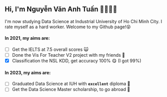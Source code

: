 ## Hi, I'm Nguyễn Văn Anh Tuấn 👋🏼💪🏼

I'm now studying Data Science at Industrial University of Ho Chi Minh City. I rate myself as a hard worker. Welcome to my Github page!😝

#### In 2021, my aims are:

- [ ] Get the IELTS at 7.5 overall scores 🙀
- [ ] Done the Vis For Teacher V2 project with my friends 💪
- [X] Classification the NSL KDD, get accuracy 100% 😋 (I got 99%)

#### In 2023, my aims are:
  - [ ] Graduated Data Science at IUH with **`excellent`** diploma 🤟
  - [ ] Get the Data Science Master scholarship, to go abroad 🥳
